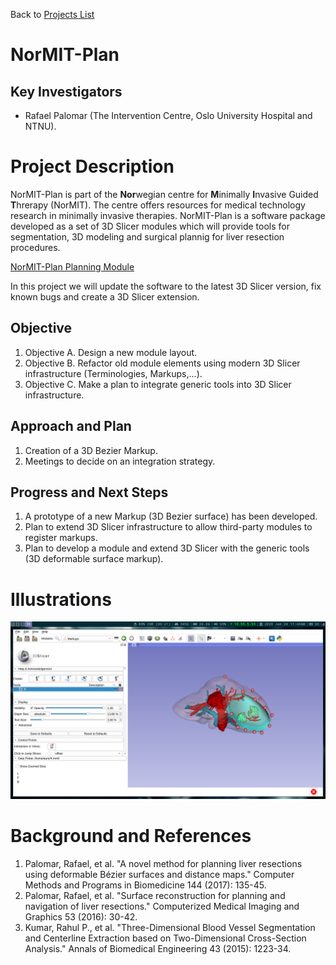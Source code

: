 Back to [Projects List](../../README.md#ProjectsList)

# NorMIT-Plan

## Key Investigators

- Rafael Palomar (The Intervention Centre, Oslo University Hospital
  and NTNU).

# Project Description

<!-- Add a short paragraph describing the project. -->

NorMIT-Plan is part of the **Nor**wegian centre for **M**inimally
**I**nvasive Guided **T**hrerapy (NorMIT). The centre offers resources
for medical technology research in minimally invasive
therapies. NorMIT-Plan is a software package developed as a set of 3D Slicer
modules which will provide tools for segmentation, 3D modeling and
surgical plannig for liver resection procedures.

[NorMIT-Plan Planning Module](https://youtu.be/7M3DULQp81k)

In this project we will update the software to the latest 3D Slicer
version, fix known bugs and create a 3D Slicer extension.

## Objective

<!-- Describe here WHAT you would like to achieve (what you will have as end result). -->

1. Objective A. Design a new module layout.
2. Objective B. Refactor old module elements using modern 3D Slicer infrastructure (Terminologies, Markups,...).
3. Objective C. Make a plan to integrate generic tools into 3D Slicer infrastructure.

## Approach and Plan

<!-- Describe here HOW you would like to achieve the objectives stated above. -->

1. Creation of a 3D Bezier Markup.
2. Meetings to decide on an integration strategy. 

## Progress and Next Steps

<!-- Update this section as you make progress, describing of what you have ACTUALLY DONE. If there are specific steps that you could not complete then you can describe them here, too. -->

1. A prototype of a new Markup (3D Bezier surface) has been developed.
2. Plan to extend 3D Slicer infrastructure to allow third-party modules to register markups.
3. Plan to develop a module and extend 3D Slicer with the generic tools (3D deformable surface markup).

# Illustrations

<!-- Add pictures and links to videos that demonstrate what has been accomplished.
![Description of picture](Example2.jpg)
![Some more images](Example2.jpg)
-->
![3D Bezier Surface Markup](screenshot.png)

# Background and References

<!-- If you developed any software, include link to the source code repository. If possible, also add links to sample data, and to any relevant publications. -->

 1. Palomar, Rafael, et al. "A novel method for planning liver resections using deformable Bézier surfaces and distance maps." Computer Methods and Programs in Biomedicine 144 (2017): 135-45.
 2. Palomar, Rafael, et al. "Surface reconstruction for planning and navigation of liver resections." Computerized Medical Imaging and Graphics 53 (2016): 30-42.
 3. Kumar, Rahul P., et al. "Three-Dimensional Blood Vessel Segmentation and Centerline Extraction based on Two-Dimensional Cross-Section Analysis." Annals of Biomedical Engineering 43 (2015): 1223-34.
